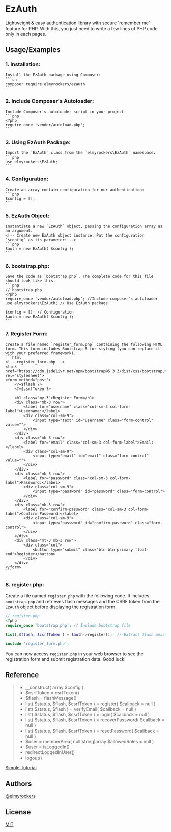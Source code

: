 
# EzAuth

Lightweight & easy authentication library with secure 'remember me' feature for PHP. With this, you just need to write a few lines of PHP code only in each pages.

## Usage/Examples

### 1. Installation:
	Install the EzAuth package using Composer:
	```sh
	composer require elmyrockers/ezauth
	```
### 2.  Include Composer's Autoloader:
	Include Composer's autoloader script in your project:
	```php
	<?php
	require_once 'vendor/autoload.php';
	```
### 3. Using EzAuth Package:
	Import the `EzAuth` class from the `elmyrockers\EzAuth` namespace:
	```php
	use elmyrockers\EzAuth;
	```
### 4. Configuration:
	Create an array contain configuration for our authentication:
	```php
	$config = [];
	```
### 5. EzAuth Object:
	Instantiate a new `EzAuth` object, passing the configuration array as an argument.
	<!-- Create new EzAuth object instance. Put the configuration `$config` as its parameter: -->
	```php
	$auth = new EzAuth( $config );
	```
### 6. bootstrap.php:
	Save the code as `bootstrap.php`. The complete code for this file should look like this:
	```php
	// bootstrap.php
	<?php
	require_once 'vendor/autoload.php'; //Include composer's autoloader
	use elmyrockers\EzAuth; // Use EzAuth package

	$config = []; // Configuration
	$auth = new EzAuth( $config );
	```
### 7. Register Form:
	Create a file named `register_form.php` containing the following HTML form. This form includes Bootstrap 5 for styling (you can replace it with your preferred framework).
	```html
	<!-- register_form.php -->
	<link href="https://cdn.jsdelivr.net/npm/bootstrap@5.3.3/dist/css/bootstrap.min.css" rel="stylesheet">
	<form method="post">
		<?=$flash ?>
		<?=$csrfToken ?>
		
		<h1 class="my-3">Register Form</h1>
		<div class="mb-3 row">
			<label for="username" class="col-sm-3 col-form-label">Username:</label>
			<div class="col-sm-9">
				<input type="text" id="username" class="form-control" value="">
			</div>
		</div>
		<div class="mb-3 row">
			<label for="email" class="col-sm-3 col-form-label">Email:</label>
			<div class="col-sm-9">
				<input type="email" id="email" class="form-control" value="">
			</div>
		</div>
		<div class="mb-3 row">
			<label for="password" class="col-sm-3 col-form-label">Password:</label>
			<div class="col-sm-9">
				<input type="password" id="password" class="form-control">
			</div>
		</div>
		<div class="mb-3 row">
			<label for="confirm-password" class="col-sm-3 col-form-label">Confirm Password:</label>
			<div class="col-sm-9">
				<input type="password" id="confirm-password" class="form-control">
			</div>
		</div>
		<div class="mt-3 mb-3 row">
			<div class="col">
				<button type="submit" class="btn btn-primary float-end">Register</button>
			</div>
		</div>
	</form>
	```
### 8. register.php:
Create a file named `register.php` with the following code. It includes `bootstrap.php` and retrieves flash messages and the CSRF token from the `EzAuth` object before displaying the registration form.
```php
// register.php
<?php
require_once 'bootstrap.php'; // Include bootstrap file

list(,$flash, $csrfToken ) = $auth->register();  // Extract flash message and CSRF token

include 'register_form.php';
```
	
You can now access `register.php` in your web browser to see the registration form and submit registration data. Good luck!


## Reference

>- __construct( array $config )
>- $csrfToken = csrfToken()
>- $flash = flashMessage()
>- list( $status, $flash, $csrfToken ) = register( $callback = null )
>- list( $status, $flash ) = verifyEmail( $callback = null )
>- list( $status, $flash, $csrfToken ) = login( $callback = null )
>- list( $status, $flash, $csrfToken ) = recoverPassword( $callback = null )
>- list( $status, $flash, $csrfToken ) = resetPassword( $callback = null )
>- $user = memberArea( null\|string\|array $allowedRoles = null )
>- $user = isLoggedIn()
>- redirectLoggedInUser()
>- logout()

[Simple Tutorial](https://elmyrockers.github.io/EzAuth)

## Authors

[@elmyrockers](https://www.github.com/elmyrockers)


## License

[MIT](https://choosealicense.com/licenses/mit/)